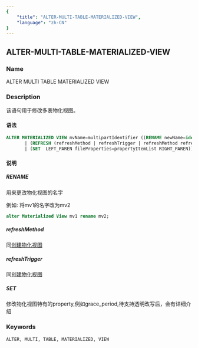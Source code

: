 ```yaml
---
{
    "title": "ALTER-MULTI-TABLE-MATERIALIZED-VIEW",
    "language": "zh-CN"
}
---
```


<!--
Licensed to the Apache Software Foundation (ASF) under one
or more contributor license agreements.  See the NOTICE file
distributed with this work for additional information
regarding copyright ownership.  The ASF licenses this file
to you under the Apache License, Version 2.0 (the
"License"); you may not use this file except in compliance
with the License.  You may obtain a copy of the License at

  http://www.apache.org/licenses/LICENSE-2.0

Unless required by applicable law or agreed to in writing,
software distributed under the License is distributed on an
"AS IS" BASIS, WITHOUT WARRANTIES OR CONDITIONS OF ANY
KIND, either express or implied.  See the License for the
specific language governing permissions and limitations
under the License.
-->

## ALTER-MULTI-TABLE-MATERIALIZED-VIEW

### Name

ALTER MULTI TABLE MATERIALIZED VIEW

### Description

该语句用于修改多表物化视图。

#### 语法

```sql
ALTER MATERIALIZED VIEW mvName=multipartIdentifier ((RENAME newName=identifier)
       | (REFRESH (refreshMethod | refreshTrigger | refreshMethod refreshTrigger))
       | (SET  LEFT_PAREN fileProperties=propertyItemList RIGHT_PAREN))
```

#### 说明

##### RENAME

用来更改物化视图的名字

例如: 将mv1的名字改为mv2
```sql
alter Materialized View mv1 rename mv2;
```

##### refreshMethod

同[创建物化视图](../Create/CREATE-MULTI-TABLE-MATERIALIZED-VIEW.md)

##### refreshTrigger

同[创建物化视图](../Create/CREATE-MULTI-TABLE-MATERIALIZED-VIEW.md)

##### SET
修改物化视图特有的property,例如grace_period,待支持透明改写后，会有详细介绍

### Keywords

    ALTER, MULTI, TABLE, MATERIALIZED, VIEW

